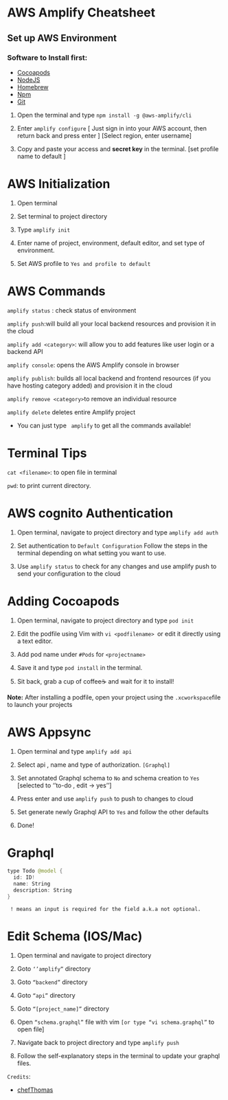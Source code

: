 # AWS Amplify Cheatsheet
## Set up AWS Environment

### Software to Install first:
- [Cocoapods](https://cocoapods.org)
- [NodeJS](https://nodejs.org/en/)
- [Homebrew](https://docs.brew.sh/Installation)
- [Npm](https://www.npmjs.com/get-npm)
- [Git](https://git-scm.com)


1. Open the terminal and type ```npm install -g @aws-amplify/cli```

2. Enter ``` amplify configure ```   [ Just sign in into your AWS account, then return back and press enter ] [Select region, enter username]

3. Copy and paste your access and **secret key** in the terminal. [set profile name to default ]
   
# AWS Initialization

1. Open terminal

2. Set terminal to project directory 

3. Type ```amplify init```

4. Enter name of project, environment, default editor, and set type of environment.

5. Set AWS profile to ```Yes and profile to default```



# AWS Commands

```amplify status``` : check status of environment 

``` amplify push ```:will build all your local backend resources and provision it in the cloud

```amplify add <category>```: will allow you to add features like user login or a backend API


```amplify console```: opens the AWS Amplify console in browser

```amplify publish```: builds all local backend and frontend resources (if you have hosting category added) and provision it in the cloud

```amplify remove <category>```to remove an individual resource

```amplify delete``` deletes entire Amplify project

- You can just type ``` amplify``` to get all the commands available!

# Terminal Tips
```cat <filename>```: to open file in terminal

```pwd```: to print current directory.

# AWS cognito Authentication

1. Open terminal, navigate to project directory and type ```amplify add auth```

2. Set authentication to ```Default Configuration```
Follow the steps in the terminal depending on what setting you want to use.

3. Use ```amplify status``` to check for any changes and use amplify push to send your configuration to the cloud
   
# Adding Cocoapods

1. Open terminal, navigate to project directory and type ```pod init```

2. Edit the podfile using Vim with ```vi <podfilename> ```or edit it directly using a text editor.

3. Add pod name under ```#Pods``` for ```<projectname>```

4. Save it and type ```pod install``` in the terminal.

5. Sit back, grab a cup of coffee☕️ and wait for it to install!

**Note:** After installing a podfile, open your project using the ```.xcworkspace```file to launch your projects

# AWS Appsync

1. Open terminal and type ```amplify add api```

2. Select api , name and type of authorization. ```[Graphql]```

3. Set annotated Graphql schema to ```No``` and schema creation to ```Yes``` [selected to ‘’to-do , edit -> yes’’]

4. Press enter and use ```amplify push``` to push to changes to cloud

5. Set generate newly Graphql API to ```Yes``` and follow the other defaults

6. Done!

# Graphql

```swift
type Todo @model {
  id: ID!
  name: String
  description: String
}
```
``` ! means an input is required for the field a.k.a not optional.```

# Edit Schema (IOS/Mac)


1. Open terminal and navigate to project directory
   
2. Goto ```‘’amplify”``` directory
   
3. Goto ```“backend”``` directory
   
4. Goto ```“api”``` directory
   
5. Goto ```“[project_name]”``` directory
   
6. Open ```“schema.graphql”``` file with vim ```[or type “vi schema.graphql”``` to open file]
   
7. Navigate back to project directory and type ```amplify push```
   
8.  Follow the self-explanatory steps in the terminal to update your graphql files.



```Credits```: 
- [chefThomas](https://gist.github.com/chefThomas)